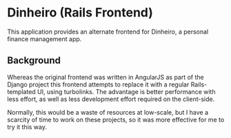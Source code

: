 # Dinheiro (Rails Frontend)
This application provides an alternate frontend for Dinheiro, a personal finance management app.

## Background
Whereas the original frontend was written in AngularJS as part of the Django project this frontend attempts to replace it with 
a regular Rails-templated UI, using turbolinks. The advantage is better performance with less effort,
as well as less development effort required on the client-side.

Normally, this would be a waste of resources at low-scale, but I have a scarcity of time to work on these projects,
so it was more effective for me to try it this way.
